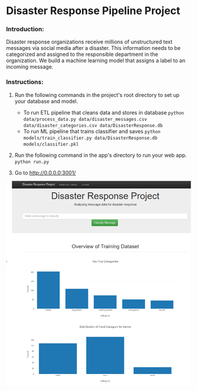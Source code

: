 # Disaster Response Pipeline Project
### Introduction:
Disaster response organizations receive millions of unstructured text messages via social media after a disaster.
This information needs to be categorized and assigned to the responsible department in the organization.
We build a machine learning model that assigns a label to an incoming message.


### Instructions:
1. Run the following commands in the project's root directory to set up your database and model.

    - To run ETL pipeline that cleans data and stores in database
        `python data/process_data.py data/disaster_messages.csv data/disaster_categories.csv data/DisasterResponse.db`
    - To run ML pipeline that trains classifier and saves
        `python models/train_classifier.py data/DisasterResponse.db models/classifier.pkl`

2. Run the following command in the app's directory to run your web app.
    `python run.py`

3. Go to http://0.0.0.0:3001/

![](data/disaster.PNG)

